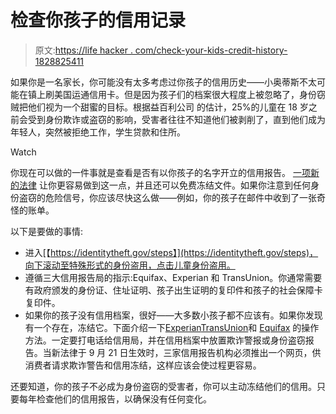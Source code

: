 # 检查你孩子的信用记录

> 原文:[https://life hacker . com/check-your-kids-credit-history-1828825411](https://lifehacker.com/check-your-kids-credit-history-1828825411)

如果你是一名家长，你可能没有太多考虑过你孩子的信用历史——小奥蒂斯不太可能在镇上刷美国运通信用卡。但是因为孩子们的档案很大程度上被忽略了，身份窃贼把他们视为一个甜蜜的目标。根据益百利公司 的估计，25%的儿童在 18 岁之前会受到身份欺诈或盗窃的影响，受害者往往不知道他们被剥削了，直到他们成为年轻人，突然被拒绝工作，学生贷款和住所。

Watch

你现在可以做的一件事就是查看是否有以你孩子的名字开立的信用报告。 [一项新的法律](https://www.wsj.com/articles/new-on-parents-to-do-list-checking-childrens-credit-history-1535457603) 让你更容易做到这一点，并且还可以免费冻结文件。如果你注意到任何身份盗窃的危险信号，你应该尽快这么做——例如，你的孩子在邮件中收到了一张奇怪的账单。

以下是要做的事情:

*   进入[【https://identitytheft.gov/steps】](https://identitytheft.gov/steps)，向下滚动至特殊形式的身份盗用，点击儿童身份盗用。
*   遵循三大信用报告局的指示:Equifax、Experian 和 TransUnion。你通常需要有政府颁发的身份证、住址证明、孩子出生证明的复印件和孩子的社会保障卡复印件。
*   如果你的孩子没有信用档案，很好——大多数小孩子都不应该有。如果你发现有一个存在，冻结它。下面介绍一下[Experian](http://www.experian.com/blogs/ask-experian/requesting-a-security-freeze-for-a-minor-childs-credit-report/)[TransUnion](http://www.transunion.com/fraud-victim-resource/protected-consumer)和 [Equifax](https://help.equifax.com/s/article/ka137000000DS3eAAG/How-do-I-place-a-security-freeze-on-a-protected-consumer-s-and-or-minor-s-Equifax-credit-file) 的操作方法。一定要打电话给信用局，并在信用档案中放置欺诈警报或身份盗窃报告。当新法律于 9 月 21 日生效时，三家信用报告机构必须推出一个网页，供消费者请求欺诈警告和信用冻结，这样应该会使过程更容易。

还要知道，你的孩子不必成为身份盗窃的受害者，你可以主动冻结他们的信用。只要每年检查他们的信用报告，以确保没有任何变化。